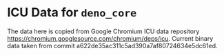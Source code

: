 # ICU Data for `deno_core`

The data here is copied from Google Chromium ICU data repository <https://chromium.googlesource.com/chromium/deps/icu>.
Current binary data taken from commit a622de35ac311c5ad390a7af80724634e5dc61ed.
